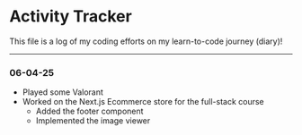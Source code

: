 # Activity Tracker

This file is a log of my coding efforts on my learn-to-code journey (diary)!

---

### 06-04-25

- Played some Valorant
- Worked on the Next.js Ecommerce store for the full-stack course
  - Added the footer component
  - Implemented the image viewer
